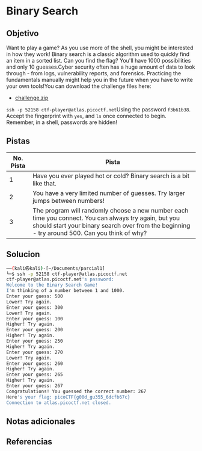 # Binary Search

## Objetivo
Want to play a game? As you use more of the shell, you might be interested in how they work! Binary search is a classic algorithm used to quickly find an item in a sorted list. Can you find the flag? You'll have 1000 possibilities and only 10 guesses.Cyber security often has a huge amount of data to look through - from logs, vulnerability reports, and forensics. Practicing the fundamentals manually might help you in the future when you have to write your own tools!You can download the challenge files here:

- [challenge.zip](https://artifacts.picoctf.net/c_atlas/17/challenge.zip)

`ssh -p 52158 ctf-player@atlas.picoctf.net`Using the password `f3b61b38`. Accept the fingerprint with `yes`, and `ls` once connected to begin. Remember, in a shell, passwords are hidden!

## Pistas

| No. Pista | Pista                                                                                                                                                                                                  |
| --------- | ------------------------------------------------------------------------------------------------------------------------------------------------------------------------------------------------------ |
| 1         | Have you ever played hot or cold? Binary search is a bit like that.                                                                                                                                    |
| 2         | You have a very limited number of guesses. Try larger jumps between numbers!                                                                                                                           |
| 3         | The program will randomly choose a new number each time you connect. You can always try again, but you should start your binary search over from the beginning - try around 500. Can you think of why? |


## Solucion
```bash
──(kali㉿kali)-[~/Documents/parcial1]
└─$ ssh -p 52158 ctf-player@atlas.picoctf.net
ctf-player@atlas.picoctf.net's password: 
Welcome to the Binary Search Game!
I'm thinking of a number between 1 and 1000.
Enter your guess: 500
Lower! Try again.
Enter your guess: 300
Lower! Try again.
Enter your guess: 100
Higher! Try again.
Enter your guess: 200
Higher! Try again.
Enter your guess: 250
Higher! Try again.
Enter your guess: 270
Lower! Try again.
Enter your guess: 260
Higher! Try again.
Enter your guess: 265
Higher! Try again.
Enter your guess: 267
Congratulations! You guessed the correct number: 267
Here's your flag: picoCTF{g00d_gu355_6dcfb67c}
Connection to atlas.picoctf.net closed.
```

## Notas adicionales

## Referencias